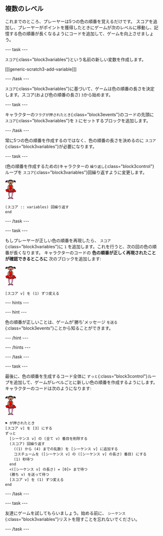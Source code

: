 ## 複数のレベル

これまでのところ、プレーヤーは5つの色の順番を覚えるだけです。 スコアを追加し、プレーヤーがポイントを獲得したときにゲームが次のレベルに移動し、記憶する色の順番が長くなるようにコードを追加して、ゲームを向上させましょう。

--- task ---

`スコア`{:class="block3variables"}という名前の新しい変数を作成します。

[[[generic-scratch3-add-variable]]]

--- /task ---

`スコア`{:class="block3variables"}に基づいて、ゲームは色の順番の長さを決定します。スコア(および色の順番の長さ) `3`から始めます。

--- task ---

キャラクターの`フラグが押されたとき`{:class="block3events"}のコードの先頭に `スコア`{:class="block3variables"}を `3` にセットするブロックを追加します。

--- /task ---

常に5つの色の順番を作成するのではなく、色の順番の長さを決めるのに `スコア`{:class="block3variables"}が必要になります。

--- task ---

(色の順番を作成するための)キャラクターの `繰り返し`{:class="block3control"}ループを `スコア`{:class="block3variables"}回繰り返すように変更します。

![スプライト](images/ballerina.png)

```blocks3
(スコア :: variables) 回繰り返す
end
```

--- /task ---

--- task ---

もしプレーヤーが正しい色の順番を再現したら、 `スコア`{:class="block3variables"}に `1` を追加します。これを行うと、次の回の色の順番が長くなります。 キャラクターのコードの **色の順番が正しく再現されたことが確認できるところに** 次のブロックを追加します:

![スプライト](images/ballerina.png)

```blocks3
[スコア v] を (1) ずつ変える
```

--- hints ---


--- hint ---

色の順番が正しいことは、ゲームが'勝ち'メッセージ `を送る`{:class="block3events"}ことから知ることができます。

--- /hint ---

--- /hints ---

--- /task ---

--- task ---

最後に、色の順番を生成するコード全体に `ずっと`{:class="block3control"}ループを追加して、ゲームがレベルごとに新しい色の順番を作成するようにします。 キャラクターのコードは次のようになります:

![バレリーナ](images/ballerina.png)

```blocks3
⚑ が押されたとき
[スコア v] を [3] にする
ずっと 
  [シーケンス v] の (全て v) 番目を削除する
  (スコア) 回繰り返す 
    ((1) から (4) までの乱数) を [シーケンス v] に追加する
    コスチュームを ([シーケンス v] の ([シーケンス v] の長さ) 番目) にする
    (1) 秒待つ
  end
  <([シーケンス v] の長さ) = [0]> まで待つ
  (勝ち v) を送って待つ
  [スコア v] を (1) ずつ変える
end
```

--- /task ---

--- task ---

友達にゲームを試してもらいましょう。始める前に、 `シーケンス`{:class="block3variables"}リストを隠すことを忘れないでください。

--- /task ---